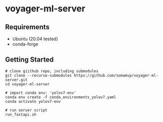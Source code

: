 # voyager-ml-server

## Requirements

- Ubuntu (20.04 tested)
- conda-forge

## Getting Started

```shell
# clone giithub repo, including submodules
git clone --recurse-submodules https://github.com/somamvp/voyager-ml-server.git
cd voyager-ml-server

# import conda env: 'yolov7-env'
conda env create -f conda_environments_yolov7.yaml
conda activate yolov7-env

# run server script
run_fastapi.sh
